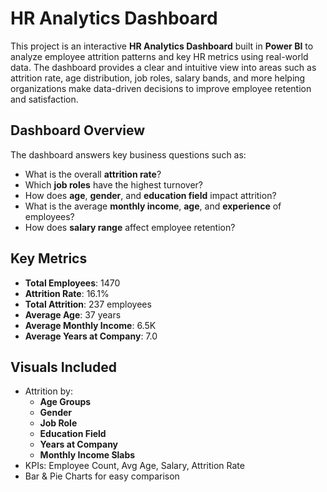 # HR Analytics Dashboard
This project is an interactive **HR Analytics Dashboard** built in **Power BI** to analyze employee attrition patterns and key HR metrics using real-world data. The dashboard provides a clear and intuitive view into areas such as attrition rate, age distribution, job roles, salary bands, and more helping organizations make data-driven decisions to improve employee retention and satisfaction.
## Dashboard Overview
The dashboard answers key business questions such as:
- What is the overall **attrition rate**?
- Which **job roles** have the highest turnover?
- How does **age**, **gender**, and **education field** impact attrition?
- What is the average **monthly income**, **age**, and **experience** of employees?
- How does **salary range** affect employee retention?
## Key Metrics
- **Total Employees**: 1470  
- **Attrition Rate**: 16.1%  
- **Total Attrition**: 237 employees  
- **Average Age**: 37 years  
- **Average Monthly Income**: 6.5K  
- **Average Years at Company**: 7.0
## Visuals Included
- Attrition by:
  - **Age Groups**
  - **Gender**
  - **Job Role**
  - **Education Field**
  - **Years at Company**
  - **Monthly Income Slabs**
- KPIs: Employee Count, Avg Age, Salary, Attrition Rate
- Bar & Pie Charts for easy comparison
